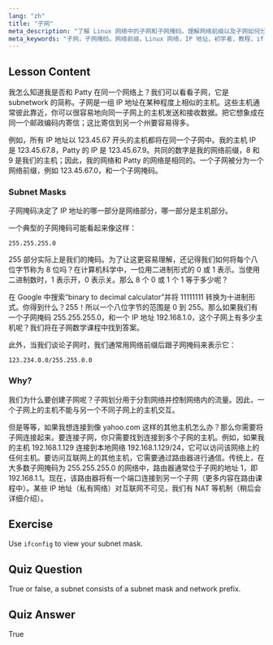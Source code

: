 ```yaml
---
lang: "zh"
title: "子网"
meta_description: "了解 Linux 网络中的子网和子网掩码。理解网络前缀以及子网如何分割流量。通过这份适合初学者的指南开始学习！"
meta_keywords: "子网，子网掩码，网络前缀，Linux 网络，IP 地址，初学者，教程，ifconfig"
---
```


## Lesson Content

我怎么知道我是否和 Patty 在同一个网络上？我们可以看看子网，它是 subnetwork 的简称。子网是一组 IP 地址在某种程度上相似的主机。这些主机通常彼此靠近，你可以很容易地向同一子网上的主机发送和接收数据。把它想象成在同一个邮政编码内寄信；这比寄信到另一个州要容易得多。

例如，所有 IP 地址以 123.45.67 开头的主机都将在同一个子网中。我的主机 IP 是 123.45.67.8，Patty 的 IP 是 123.45.67.9。共同的数字是我的网络前缀，8 和 9 是我们的主机；因此，我的网络和 Patty 的网络是相同的。一个子网被分为一个网络前缀，例如 123.45.67.0，和一个子网掩码。

### Subnet Masks

子网掩码决定了 IP 地址的哪一部分是网络部分，哪一部分是主机部分。

一个典型的子网掩码可能看起来像这样：

```plaintext
255.255.255.0
```

255 部分实际上是我们的掩码。为了让这更容易理解，还记得我们如何将每个八位字节称为 8 位吗？在计算机科学中，一位用二进制形式的 0 或 1 表示。当使用二进制数时，1 表示开，0 表示关。那么 8 个 0 或 1 个 1 等于多少呢？

在 Google 中搜索“binary to decimal calculator”并将 11111111 转换为十进制形式。你得到什么？255！所以一个八位字节的范围是 0 到 255。那么如果我们有一个子网掩码 255.255.255.0，和一个 IP 地址 192.168.1.0，这个子网上有多少主机呢？我们将在子网数学课程中找到答案。

此外，当我们谈论子网时，我们通常用网络前缀后跟子网掩码来表示它：

```plaintext
123.234.0.0/255.255.0.0
```

### Why?

我们为什么要创建子网呢？子网划分用于分割网络并控制网络内的流量。因此，一个子网上的主机不能与另一个不同子网上的主机交互。

但是等等，如果我想连接到像 yahoo.com 这样的其他主机怎么办？那么你需要将子网连接起来。要连接子网，你只需要找到连接到多个子网的主机。例如，如果我的主机 192.168.1.129 连接到本地网络 192.168.1.129/24，它可以访问该网络上的任何主机。要访问互联网上的其他主机，它需要通过路由器进行通信。传统上，在大多数子网掩码为 255.255.255.0 的网络中，路由器通常位于子网的地址 1，即 192.168.1.1。现在，该路由器将有一个端口连接到另一个子网（更多内容在路由课程中）。某些 IP 地址（私有网络）对互联网不可见，我们有 NAT 等机制（稍后会详细介绍）。

## Exercise

Use `ifconfig` to view your subnet mask.

## Quiz Question

True or false, a subnet consists of a subnet mask and network prefix.

## Quiz Answer

True
